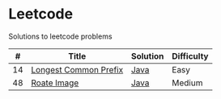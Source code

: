 # Leetcode
Solutions to leetcode problems

| # | Title | Solution | Difficulty |
|---| ----- | -------- | ---------- |
|14|[Longest Common Prefix](https://leetcode.com/problems/longest-common-prefix/)|[Java](Algorithm/Java/LongestCommonPrefix.java)|Easy|
|48|[Roate Image](https://leetcode.com/problems/rotate-image/) | [Java](Algorithm/Java/RotateImage.java)|Medium|

